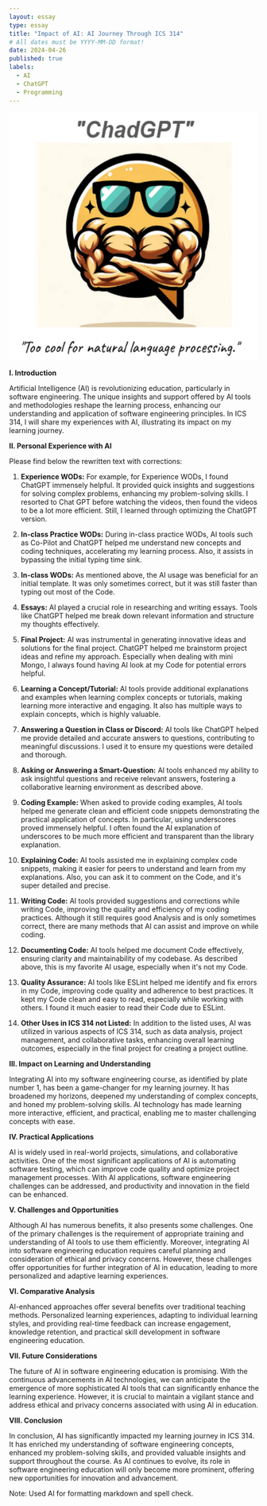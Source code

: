 ```yaml
---
layout: essay
type: essay
title: "Impact of AI: AI Journey Through ICS 314"
# All dates must be YYYY-MM-DD format!
date: 2024-04-26
published: true
labels:
  - AI
  - ChatGPT
  - Programming
---
```

<img height= "500px" width="500px" class="rounded float-start pe-4" src="../img/ChatGPT.png">

**I. Introduction**

Artificial Intelligence (AI) is revolutionizing education, particularly in software engineering. The unique insights and support offered by AI tools and methodologies reshape the learning process, enhancing our understanding and application of software engineering principles. In ICS 314, I will share my experiences with AI, illustrating its impact on my learning journey.

**II. Personal Experience with AI**

Please find below the rewritten text with corrections:

1. **Experience WODs:** For example, for Experience WODs, I found ChatGPT immensely helpful. It provided quick insights and suggestions for solving complex problems, enhancing my problem-solving skills. I resorted to Chat GPT before watching the videos, then found the videos to be a lot more efficient. Still, I learned through optimizing the ChatGPT version.

2. **In-class Practice WODs:** During in-class practice WODs, AI tools such as Co-Pilot and ChatGPT helped me understand new concepts and coding techniques, accelerating my learning process. Also, it assists in bypassing the initial typing time sink.

3. **In-class WODs:** As mentioned above, the AI usage was beneficial for an initial template. It was only sometimes correct, but it was still faster than typing out most of the Code.

4. **Essays:** AI played a crucial role in researching and writing essays. Tools like ChatGPT helped me break down relevant information and structure my thoughts effectively.

5. **Final Project:** AI was instrumental in generating innovative ideas and solutions for the final project. ChatGPT helped me brainstorm project ideas and refine my approach. Especially when dealing with mini Mongo, I always found having AI look at my Code for potential errors helpful.

6. **Learning a Concept/Tutorial:** AI tools provide additional explanations and examples when learning complex concepts or tutorials, making learning more interactive and engaging. It also has multiple ways to explain concepts, which is highly valuable.

7. **Answering a Question in Class or Discord:** AI tools like ChatGPT helped me provide detailed and accurate answers to questions, contributing to meaningful discussions. I used it to ensure my questions were detailed and thorough.

8. **Asking or Answering a Smart-Question:** AI tools enhanced my ability to ask insightful questions and receive relevant answers, fostering a collaborative learning environment as described above.

9. **Coding Example:** When asked to provide coding examples, AI tools helped me generate clean and efficient code snippets demonstrating the practical application of concepts. In particular, using underscores proved immensely helpful. I often found the AI explanation of underscores to be much more efficient and transparent than the library explanation.

10. **Explaining Code:** AI tools assisted me in explaining complex code snippets, making it easier for peers to understand and learn from my explanations. Also, you can ask it to comment on the Code, and it's super detailed and precise.

11. **Writing Code:** AI tools provided suggestions and corrections while writing Code, improving the quality and efficiency of my coding practices. Although it still requires good Analysis and is only sometimes correct, there are many methods that AI can assist and improve on while coding.

12. **Documenting Code:** AI tools helped me document Code effectively, ensuring clarity and maintainability of my codebase. As described above, this is my favorite AI usage, especially when it's not my Code.

13. **Quality Assurance:** AI tools like ESLint helped me identify and fix errors in my Code, improving code quality and adherence to best practices. It kept my Code clean and easy to read, especially while working with others. I found it much easier to read their Code due to ESLint.

14. **Other Uses in ICS 314 not Listed:** In addition to the listed uses, AI was utilized in various aspects of ICS 314, such as data analysis, project management, and collaborative tasks, enhancing overall learning outcomes, especially in the final project for creating a project outline.

**III. Impact on Learning and Understanding**

Integrating AI into my software engineering course, as identified by plate number 1, has been a game-changer for my learning journey. It has broadened my horizons, deepened my understanding of complex concepts, and honed my problem-solving skills. AI technology has made learning more interactive, efficient, and practical, enabling me to master challenging concepts with ease.

**IV. Practical Applications**

AI is widely used in real-world projects, simulations, and collaborative activities. One of the most significant applications of AI is automating software testing, which can improve code quality and optimize project management processes. With AI applications, software engineering challenges can be addressed, and productivity and innovation in the field can be enhanced.

**V. Challenges and Opportunities**

Although AI has numerous benefits, it also presents some challenges. One of the primary challenges is the requirement of appropriate training and understanding of AI tools to use them efficiently. Moreover, integrating AI into software engineering education requires careful planning and consideration of ethical and privacy concerns. However, these challenges offer opportunities for further integration of AI in education, leading to more personalized and adaptive learning experiences.

**VI. Comparative Analysis**

AI-enhanced approaches offer several benefits over traditional teaching methods. Personalized learning experiences, adapting to individual learning styles, and providing real-time feedback can increase engagement, knowledge retention, and practical skill development in software engineering education.

**VII. Future Considerations**

The future of AI in software engineering education is promising. With the continuous advancements in AI technologies, we can anticipate the emergence of more sophisticated AI tools that can significantly enhance the learning experience. However, it is crucial to maintain a vigilant stance and address ethical and privacy concerns associated with using AI in education.

**VIII. Conclusion**

In conclusion, AI has significantly impacted my learning journey in ICS 314. It has enriched my understanding of software engineering concepts, enhanced my problem-solving skills, and provided valuable insights and support throughout the course. As AI continues to evolve, its role in software engineering education will only become more prominent, offering new opportunities for innovation and advancement.


Note: Used AI for formatting markdown and spell check.
